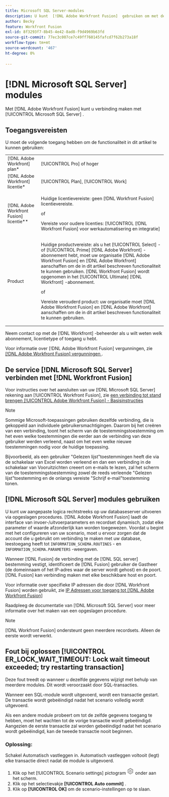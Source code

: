 ```yaml
---
title: Microsoft SQL Server-modules
description: U kunt  [!DNL Adobe Workfront Fusion]  gebruiken om met de Server van Microsoft te verbinden SQL.
author: Becky
feature: Workfront Fusion
exl-id: 8f3293f7-8b45-4e42-8ad8-f9d4969b63fd
source-git-commit: 77ec3c007ce7c49ff760145fafcd7f62b273a18f
workflow-type: tm+mt
source-wordcount: '467'
ht-degree: 0%

---
```


# [!DNL Microsoft SQL Server] modules

Met [!DNL Adobe Workfront Fusion] kunt u verbinding maken met [!UICONTROL Microsoft SQL Server] .

## Toegangsvereisten

U moet de volgende toegang hebben om de functionaliteit in dit artikel te kunnen gebruiken:

<table style="table-layout:auto"> 
 <col> 
 <col> 
 <tbody> 
  <tr> 
   <td role="rowheader">[!DNL Adobe Workfront] plan*</td>
  <td> <p>[!UICONTROL Pro] of hoger</p> </td>
  </tr> 
  <tr data-mc-conditions=""> 
   <td role="rowheader">[!DNL Adobe Workfront] licentie*</td>
   <td> <p>[!UICONTROL Plan], [!UICONTROL Work]</p> </td> 
  </tr> 
  <tr> 
   <td role="rowheader">[!DNL Adobe Workfront Fusion] licentie**</td> 
   <td>
   <p>Huidige licentievereiste: geen [!DNL Workfront Fusion] licentievereiste.</p>
   <p>of</p>
   <p>Vereiste voor oudere licenties: [!UICONTROL [!DNL Workfront Fusion] voor werkautomatisering en integratie] </p>
   </td> 
  </tr> 
  <tr> 
   <td role="rowheader">Product</td> 
   <td>
   <p>Huidige productvereiste: als u het [!UICONTROL Select] - of [!UICONTROL Prime] [!DNL Adobe Workfront] -abonnement hebt, moet uw organisatie [!DNL Adobe Workfront Fusion] en [!DNL Adobe Workfront] aanschaffen om de in dit artikel beschreven functionaliteit te kunnen gebruiken. [!DNL Workfront Fusion] wordt opgenomen in het [!UICONTROL Ultimate] [!DNL Workfront] -abonnement.</p>
   <p>of</p>
   <p>Vereiste verouderd product: uw organisatie moet [!DNL Adobe Workfront Fusion] en [!DNL Adobe Workfront] aanschaffen om de in dit artikel beschreven functionaliteit te kunnen gebruiken.</p>
   </td> 
  </tr> 
 </tbody> 
</table>

Neem contact op met de [!DNL Workfront] -beheerder als u wilt weten welk abonnement, licentietype of toegang u hebt.

Voor informatie over [!DNL Adobe Workfront Fusion] vergunningen, zie [[!DNL Adobe Workfront Fusion]  vergunningen ](/help/workfront-fusion/set-up-and-manage-workfront-fusion/licensing-operations-overview/license-automation-vs-integration.md).



## De service [!DNL Microsoft SQL Server] verbinden met [!DNL Workfront Fusion]

Voor instructies over het aansluiten van uw [!DNL Microsoft SQL Server] rekening aan [!UICONTROL Workfront Fusion], zie [ een verbinding tot stand brengen [!UICONTROL Adobe Workfront Fusion] - Basisinstructies ](/help/workfront-fusion/create-scenarios/connect-to-apps/connect-to-fusion-general.md)

>[!NOTE]
>
>Sommige Microsoft-toepassingen gebruiken dezelfde verbinding, die is gekoppeld aan individuele gebruikersmachtigingen. Daarom bij het creëren van een verbinding, toont het scherm van de toestemmingstoestemming om het even welke toestemmingen die eerder aan de verbinding van deze gebruiker werden verleend, naast om het even welke nieuwe toestemmingen nodig voor de huidige toepassing.
>
>Bijvoorbeeld, als een gebruiker &quot;Gelezen lijst&quot;toestemmingen heeft die via de schakelaar van Excel worden verleend en dan een verbinding in de schakelaar van Vooruitzichten creeert om e-mails te lezen, zal het scherm van de toestemmingstoestemming zowel de reeds verleende &quot;Gelezen lijst&quot;toestemming en de onlangs vereiste &quot;Schrijf e-mail&quot;toestemming tonen.

## [!DNL Microsoft SQL Server] modules gebruiken

U kunt uw aangepaste logica rechtstreeks op uw databaseserver uitvoeren via opgeslagen procedures. [!DNL Adobe Workfront Fusion] laadt de interface van invoer-/uitvoerparameters en recordset dynamisch, zodat elke parameter of waarde afzonderlijk kan worden toegewezen. Voordat u begint met het configureren van uw scenario, moet u ervoor zorgen dat de account die u gebruikt om verbinding te maken met uw database, leestoegang heeft tot `INFORMATION_SCHEMA.ROUTINES` - en `INFORMATION_SCHEMA.PARAMETERS` -weergaven.

Wanneer [!DNL Fusion] de verbinding met de [!DNL SQL server] bestemming vestigt, identificeert de [!DNL Fusion] gebruiker de Gastheer (de domeinnaam of het IP-adres waar de server wordt gehost) en de poort. [!DNL Fusion] kan verbinding maken met elke beschikbare host en poort.

Voor informatie over specifieke IP adressen die door [!DNL Workfront Fusion] worden gebruikt, zie [ IP Adressen voor toegang tot  [!DNL Adobe Workfront Fusion]](/help/workfront-fusion/set-up-and-manage-workfront-fusion/set-up-and-manage-orgs-and-teams/set-up-orgs-teams-and-users/set-up-ip-addresses-for-fusion.md)

Raadpleeg de documentatie van [!DNL Microsoft SQL Server] voor meer informatie over het maken van een opgeslagen procedure.

>[!NOTE]
>
>[!DNL Workfront Fusion] ondersteunt geen meerdere recordsets. Alleen de eerste wordt verwerkt.

## Fout bij oplossen [!UICONTROL ER_LOCK_WAIT_TIMEOUT: Lock wait timeout exceeded; try restarting transaction]

Deze fout treedt op wanneer u dezelfde gegevens wijzigt met behulp van meerdere modules. Dit wordt veroorzaakt door SQL-transacties.

Wanneer een SQL-module wordt uitgevoerd, wordt een transactie gestart. De transactie wordt gebeëindigd nadat het scenario volledig wordt uitgevoerd.

Als een andere module probeert om tot de zelfde gegevens toegang te hebben, moet het wachten tot de vorige transactie wordt gebeëindigd. Aangezien de eerste transactie zal worden gebeëindigd nadat het scenario wordt gebeëindigd, kan de tweede transactie nooit beginnen.

### Oplossing:

Schakel Automatisch vastleggen in. Automatisch vastleggen voltooit (legt) elke transactie direct nadat de module is uitgevoerd.

1. Klik op het [!UICONTROL Scenario settings] pictogram ![](/help/workfront-fusion/references/apps-and-modules/assets/scenario-settings-icon.png) onder aan het scherm.
1. Klik op het selectievakje **[!UICONTROL Auto commit]** .
1. Klik op **[!UICONTROL OK]** om de scenario-instellingen op te slaan.
